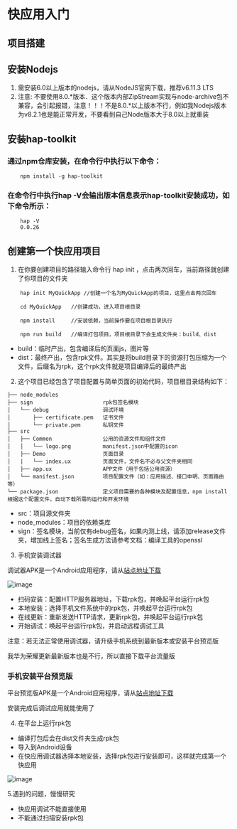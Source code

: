 # 快应用入门

## 项目搭建
## 安装Nodejs
1. 需安装6.0以上版本的nodejs，请从NodeJS官网下载，推荐v6.11.3 LTS
2. 注意: 不要使用8.0.*版本．这个版本内部ZipStream实现与node-archive包不兼容，会引起报错，注意！！！不是8.0.*以上版本不行，例如我Nodejs版本为v8.2.1也是能正常开发，不要看到自己Node版本大于8.0以上就重装

## 安装hap-toolkit
### 通过npm仓库安装，在命令行中执行以下命令：
```
	npm install -g hap-toolkit
```
### 在命令行中执行hap -V会输出版本信息表示hap-toolkit安装成功，如下命令所示：
```
	hap -V
	0.0.26
```

## 创建第一个快应用项目
1. 在你要创建项目的路径输入命令行 hap init <ProjectName>，点击两次回车，当前路径就创建了你项目的文件夹
```
	hap init MyQuickApp //创建一个名为MyQuickApp的项目，这里点击两次回车
	
	cd MyQuickApp   //创建成功，进入项目根目录

	npm install 	//安装依赖，当前操作要在项目根目录执行

	npm run build	//编译打包项目，项目根目录下会生成文件夹：build、dist
```
- build：临时产出，包含编译后的页面js，图片等
- dist：最终产出，包含rpk文件。其实是将build目录下的资源打包压缩为一个文件，后缀名为rpk，这个rpk文件就是项目编译后的最终产出

2. 这个项目已经包含了项目配置与简单页面的初始代码，项目根目录结构如下：
```
├── node_modules
├── sign                      rpk包签名模块
│   └── debug                 调试环境
│       ├── certificate.pem   证书文件
│       └── private.pem       私钥文件
├── src
│   ├── Common                公用的资源文件和组件文件
│   │   └── logo.png          manifest.json中配置的icon
│   ├── Demo                  页面目录
│   |   └── index.ux          页面文件，文件名不必与父文件夹相同
│   ├── app.ux                APP文件（用于包括公用资源）
│   └── manifest.json         项目配置文件（如：应用描述、接口申明、页面路由等）
└── package.json              定义项目需要的各种模块及配置信息，npm install根据这个配置文件，自动下载所需的运行和开发环境
```
- src：项目源文件夹
- node_modules：项目的依赖类库
- sign：签名模块，当前仅有debug签名，如果内测上线，请添加release文件夹，增加线上签名；签名生成方法请参考文档：编译工具的openssl

3. 手机安装调试器

调试器APK是一个Android应用程序，请从[站点地址下载](https://statres.quickapp.cn/quickapp/quickapp/201803/file/201803200129552999556.apk)

![image](https://doc.quickapp.cn/tutorial/getting-started/hello-world.1.png)

- 扫码安装：配置HTTP服务器地址，下载rpk包，并唤起平台运行rpk包
- 本地安装：选择手机文件系统中的rpk包，并唤起平台运行rpk包
- 在线更新：重新发送HTTP请求，更新rpk包，并唤起平台运行rpk包
- 开始调试：唤起平台运行rpk包，并启动远程调试工具

注意：若无法正常使用调试器，请升级手机系统到最新版本或安装平台预览版

我华为荣耀更新最新版本也是不行，所以直接下载平台流量版

### 手机安装平台预览版
平台预览版APK是一个Android应用程序，请从[站点地址下载](https://statres.quickapp.cn/quickapp/quickapp/201803/file/201803200130021102030.apk)

安装完成后调试应用就能使用了

4. 在平台上运行rpk包
- 编译打包后会在dist文件夹生成rpk包
- 导入到Android设备
- 在快应用调试器选择本地安装，选择rpk包进行安装即可，这样就完成第一个快应用

![image](https://doc.quickapp.cn/tutorial/getting-started/hello-world.2.png)

5.遇到的问题，慢慢研究
- 快应用调试不能直接使用
- 不能通过扫描安装rpk包




